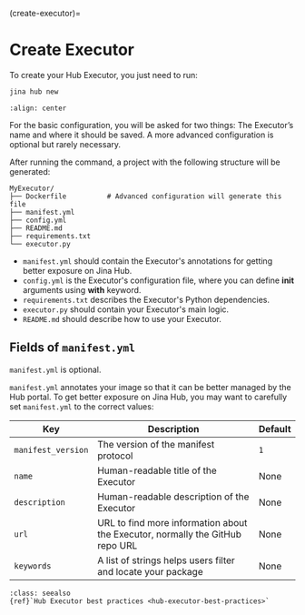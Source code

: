 (create-executor)=
# Create Executor

To create your Hub Executor, you just need to run:

```bash
jina hub new
```


```{figure} screenshots/create-new.gif
:align: center
```

For the basic configuration, 
you will be asked for two things: The Executor’s name and where it should be saved. A more advanced configuration is optional but rarely necessary.

After running the command, a project with the following structure will be generated:

```text
MyExecutor/
├── Dockerfile	        # Advanced configuration will generate this file
├── manifest.yml
├── config.yml
├── README.md
├── requirements.txt
└── executor.py
```

- `manifest.yml` should contain the Executor's annotations for getting better exposure on Jina Hub.
- `config.yml` is the Executor's configuration file, where you can define **__init__** arguments using **with** keyword.
- `requirements.txt` describes the Executor's Python dependencies.
- `executor.py` should contain your Executor's main logic.
- `README.md` should describe how to use your Executor.


## Fields of `manifest.yml`

`manifest.yml` is optional.

`manifest.yml` annotates your image so that it can be better managed by the Hub portal. To get better exposure on Jina Hub, you may want to 
carefully set `manifest.yml` to the correct values:

| Key                | Description                                                                                | Default |
| ---                | ---                                                                                        | ---     |
| `manifest_version` | The version of the manifest protocol                                                       | `1`     |
| `name`             | Human-readable title of the Executor                                                       | None    |
| `description`      | Human-readable description of the Executor                                                 | None    |
| `url`              | URL to find more information about the Executor, normally the GitHub repo URL              | None    |
| `keywords`         | A list of strings helps users filter and locate your package                             | None    |

```{admonition} See Also
:class: seealso
{ref}`Hub Executor best practices <hub-executor-best-practices>`
```
